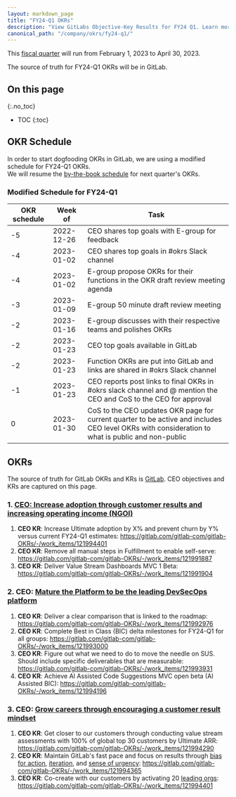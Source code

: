 ```yaml
---
layout: markdown_page
title: "FY24-Q1 OKRs"
description: "View GitLabs Objective-Key Results for FY24 Q1. Learn more here!"
canonical_path: "/company/okrs/fy24-q1/"
---
```


This [fiscal quarter](/handbook/finance/#fiscal-year) will run from February 1, 2023 to April 30, 2023.

The source of truth for FY24-Q1 OKRs will be in GitLab.

## On this page
{:.no_toc}

- TOC
{:toc}

## OKR Schedule

In order to start dogfooding OKRs in GitLab, we are using a modified schedule for FY24-Q1 OKRs.   
We will resume the [by-the-book schedule](/company/okrs/#okr-process-at-gitlab) for next quarter's OKRs.

### Modified Schedule for FY24-Q1

| OKR schedule | Week of | Task |
| ------ | ------ | ------ |
| -5 | 2022-12-26 | CEO shares top goals with E-group for feedback |
| -4 | 2023-01-02 | CEO shares top goals in #okrs Slack channel |
| -4 | 2023-01-02 | E-group propose OKRs for their functions in the OKR draft review meeting agenda |
| -3 | 2023-01-09 | E-group 50 minute draft review meeting | 
| -2 | 2023-01-16 | E-group discusses with their respective teams and polishes OKRs |
| -2 | 2023-01-23 | CEO top goals available in GitLab | 
| -2 | 2023-01-23 | Function OKRs are put into GitLab and links are shared in #okrs Slack channel |
| -1 | 2023-01-23 | CEO reports post links to final OKRs in #okrs slack channel and @ mention the CEO and CoS to the CEO for approval |
| 0  | 2023-01-30 | CoS to the CEO updates OKR page for current quarter to be active and includes CEO level OKRs with consideration to what is public and non-public |


## OKRs

The source of truth for GitLab OKRs and KRs is [GitLab](https://gitlab.com/gitlab-com/gitlab-OKRs/-/issues/?sort=created_date&state=opened&type%5B%5D=key_result&label_name%5B%5D=CEO%20OKR&first_page_size=20). CEO objectives and KRs are captured on this page. 

### 1. [CEO: Increase adoption through **customer results** and increasing operating income (NGOI)](https://gitlab.com/gitlab-com/gitlab-OKRs/-/work_items/121988141) 
1. **CEO KR**: Increase Ultimate adoption by X% and prevent churn by Y% versus current FY24-Q1 estimates: https://gitlab.com/gitlab-com/gitlab-OKRs/-/work_items/121994401
1. **CEO KR**: Remove all manual steps in Fulfillment to enable self-serve: https://gitlab.com/gitlab-com/gitlab-OKRs/-/work_items/121991887
1. **CEO KR**: Deliver Value Stream Dashboards MVC 1 Beta: https://gitlab.com/gitlab-com/gitlab-OKRs/-/work_items/121991904

### 2. CEO: [Mature the Platform to be the leading DevSecOps platform](https://gitlab.com/gitlab-com/gitlab-OKRs/-/work_items/121988427)
1. **CEO KR**: Deliver a clear comparison that is linked to the roadmap: https://gitlab.com/gitlab-com/gitlab-OKRs/-/work_items/121992976 
1. **CEO KR**: Complete Best in Class (BIC) delta milestones for FY24-Q1 for all groups: https://gitlab.com/gitlab-com/gitlab-OKRs/-/work_items/121993000
1. **CEO KR**: Figure out what we need to do to move the needle on SUS. Should include specific deliverables that are measurable: https://gitlab.com/gitlab-com/gitlab-OKRs/-/work_items/121993931
1. **CEO KR**: Achieve AI Assisted Code Suggestions MVC open beta (AI Assisted BIC): https://gitlab.com/gitlab-com/gitlab-OKRs/-/work_items/121994196

### 3. CEO: [Grow careers through encouraging a customer result mindset](https://gitlab.com/gitlab-com/gitlab-OKRs/-/work_items/121988698)
1. **CEO KR**: Get closer to our customers through conducting value stream assessments with 100% of global top 30 customers by Ultimate ARR: https://gitlab.com/gitlab-com/gitlab-OKRs/-/work_items/121994290
1. **CEO KR**: Maintain GitLab's fast pace and focus on results through [bias for action](/handbook/values#bias-for-action), [iteration](/handbook/values#move-fast-by-shipping-the-minimal-viable-change), and [sense of urgency](/handbook/values#sense-of-urgency): https://gitlab.com/gitlab-com/gitlab-OKRs/-/work_items/121994365
1. **CEO KR**: Co-create with our customers by activating 20 [leading orgs](/marketing/community-relations/leading-organizations): https://gitlab.com/gitlab-com/gitlab-OKRs/-/work_items/121994401 
